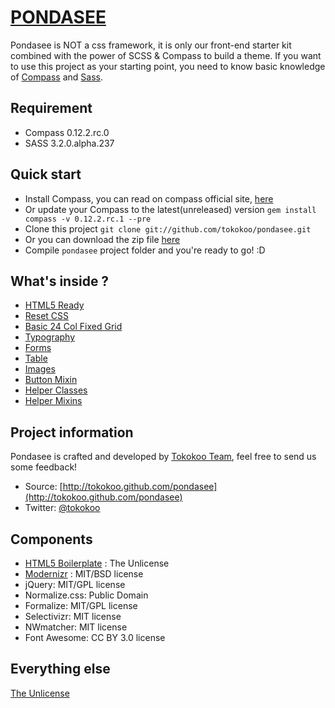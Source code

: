 [PONDASEE](http://tokokoo.github.com/pondasee)
========================

Pondasee is NOT a css framework, it is only our front-end starter kit combined with the power of SCSS & Compass to build a theme. If you want to use this project as your starting point, you need to know basic knowledge of [Compass](http://compass-style.org/) and [Sass](http://sass-lang.com/).

Requirement
-------------------------
* Compass 0.12.2.rc.0
* SASS 3.2.0.alpha.237

Quick start
-------------------------
* Install Compass, you can read on compass official site, [here](http://compass-style.org/install/)
* Or update your Compass to the latest(unreleased) version `gem install compass -v 0.12.2.rc.1 --pre`
* Clone this project `git clone git://github.com/tokokoo/pondasee.git`
* Or you can download the zip file [here](https://github.com/tokokoo/pondasee/zipball/master)
* Compile `pondasee` project folder and you're ready to go! :D

What's inside ?
-------------------------

* [HTML5 Ready](https://github.com/tokokoo/pondasee/blob/master/index.html)
* [Reset CSS](https://github.com/tokokoo/pondasee/blob/master/sass/partials/_reset.scss)
* [Basic 24 Col Fixed Grid](https://github.com/tokokoo/pondasee/blob/master/sass/partials/_grid.scss)
* [Typography](https://github.com/tokokoo/pondasee/blob/master/sass/partials/_typography.scss)
* [Forms](https://github.com/tokokoo/pondasee/blob/master/sass/partials/_forms.scss)
* [Table](https://github.com/tokokoo/pondasee/blob/master/sass/partials/_table.scss)
* [Images](https://github.com/tokokoo/pondasee/blob/master/sass/partials/_images.scss)
* [Button Mixin](https://github.com/tokokoo/pondasee/blob/master/sass/partials/mixins/_basic-buttons.scss)
* [Helper Classes](https://github.com/tokokoo/pondasee/blob/master/sass/partials/_utilities.scss)
* [Helper Mixins](https://github.com/tokokoo/pondasee/blob/master/sass/partials/mixins/_helper.scss)

Project information
-------------------------
Pondasee is crafted and developed by [Tokokoo Team](http://tokokoo.com), feel free to send us some feedback!

* Source: [http://tokokoo.github.com/pondasee](http://tokokoo.github.com/pondasee)
* Twitter: [@tokokoo](http://twitter.com/tokokoo)

Components
-------------------------

* [HTML5 Boilerplate](https://github.com/h5bp/html5-boilerplate)	: The Unlicense
* [Modernizr](https://github.com/Modernizr/Modernizr)				: MIT/BSD license
* jQuery: MIT/GPL license
* Normalize.css: Public Domain
* Formalize: MIT/GPL license
* Selectivizr: MIT license
* NWmatcher: MIT license
* Font Awesome: CC BY 3.0 license

Everything else
-------------------------

[The Unlicense](http://unlicense.org/)